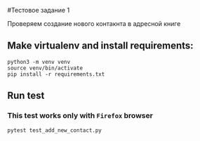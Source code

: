 
#Тестовое задание 1

Проверяем создание нового контакнта в адресной книге 

## Make virtualenv and install requirements:
    
```shell
python3 -m venv venv
source venv/bin/activate
pip install -r requirements.txt
```

## Run test
### This test works only with ```Firefox``` browser
```shell
pytest test_add_new_contact.py
```

